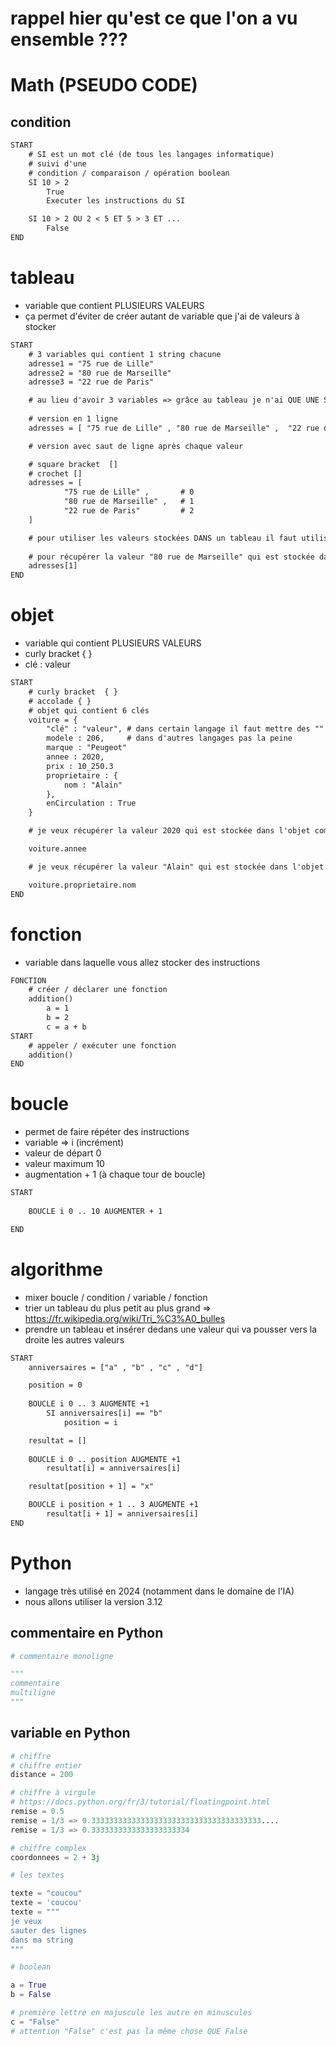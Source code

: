 # rappel hier qu'est ce que l'on a vu ensemble ??? 

# Math (PSEUDO CODE)

## condition

```txt
START
    # SI est un mot clé (de tous les langages informatique)
    # suivi d'une 
    # condition / comparaison / opération boolean
    SI 10 > 2
        True
        Executer les instructions du SI 

    SI 10 > 2 OU 2 < 5 ET 5 > 3 ET ...
        False
END
```

# tableau 

- variable que contient PLUSIEURS VALEURS
- ça permet d'éviter de créer autant de variable que j'ai de valeurs à stocker 

```txt
START
    # 3 variables qui contient 1 string chacune
    adresse1 = "75 rue de Lille"
    adresse2 = "80 rue de Marseille"
    adresse3 = "22 rue de Paris"

    # au lieu d'avoir 3 variables => grâce au tableau je n'ai QUE UNE SEULE VARIABLE qui contient 3 valeurs de type string 
    
    # version en 1 ligne
    adresses = [ "75 rue de Lille" , "80 rue de Marseille" ,  "22 rue de Paris" ]

    # version avec saut de ligne après chaque valeur 

    # square bracket  []
    # crochet []
    adresses = [ 
            "75 rue de Lille" ,       # 0
            "80 rue de Marseille" ,   # 1
            "22 rue de Paris"         # 2
    ]

    # pour utiliser les valeurs stockées DANS un tableau il faut utiliser leur position (index)
    
    # pour récupérer la valeur "80 rue de Marseille" qui est stockée dans le tableau 
    adresses[1]  
END
```

# objet 

- variable qui contient PLUSIEURS VALEURS
- curly bracket  { } 
- clé : valeur

```txt
START    
    # curly bracket  { } 
    # accolade { }
    # objet qui contient 6 clés 
    voiture = {
        "clé" : "valeur", # dans certain langage il faut mettre des "" sur la clé
        modele : 206,     # dans d'autres langages pas la peine 
        marque : "Peugeot"
        annee : 2020,
        prix : 10_250.3
        proprietaire : {
            nom : "Alain"
        },
        enCirculation : True
    }

    # je veux récupérer la valeur 2020 qui est stockée dans l'objet comment faire ?

    voiture.annee 

    # je veux récupérer la valeur "Alain" qui est stockée dans l'objet comment faire ?

    voiture.proprietaire.nom
END
```

# fonction 

- variable dans laquelle vous allez stocker des instructions 

```txt
FONCTION
    # créer / déclarer une fonction
    addition()
        a = 1
        b = 2
        c = a + b 
START
    # appeler / exécuter une fonction 
    addition()
END
```

# boucle 

- permet de faire répéter des instructions
- variable => i (incrément)
- valeur de départ 0
- valeur maximum  10
- augmentation + 1 (à chaque tour de boucle)

```txt
START
    
    BOUCLE i 0 .. 10 AUGMENTER + 1

END
```

# algorithme 

- mixer boucle / condition / variable / fonction 
- trier un tableau du plus petit au plus grand => https://fr.wikipedia.org/wiki/Tri_%C3%A0_bulles
- prendre un tableau et insérer dedans une valeur qui va pousser vers la droite les autres valeurs 

```txt
START
    anniversaires = ["a" , "b" , "c" , "d"]

    position = 0 
    
    BOUCLE i 0 .. 3 AUGMENTE +1
        SI anniversaires[i] == "b"
            position = i 

    resultat = []
    
    BOUCLE i 0 .. position AUGMENTE +1
        resultat[i] = anniversaires[i]

    resultat[position + 1] = "x"

    BOUCLE i position + 1 .. 3 AUGMENTE +1
        resultat[i + 1] = anniversaires[i]
END
```

# Python

- langage très utilisé en 2024 (notamment dans le domaine de l'IA)
- nous allons utiliser la version 3.12

## commentaire en Python

```py
# commentaire monoligne

"""
commentaire
multiligne
"""
```

## variable en Python

```py
# chiffre
# chiffre entier
distance = 200

# chiffre à virgule
# https://docs.python.org/fr/3/tutorial/floatingpoint.html
remise = 0.5
remise = 1/3 => 0.33333333333333333333333333333333333333....
remise = 1/3 => 0.3333333333333333333334

# chiffre complex
coordonnees = 2 + 3j

# les textes

texte = "coucou"
texte = 'coucou'
texte = """
je veux 
sauter des lignes
dans ma string 
"""

# boolean

a = True
b = False

# première lettre en majuscule les autre en minuscules
c = "False"
# attention "False" c'est pas la même chose QUE False 



```